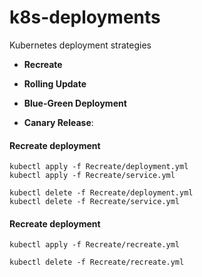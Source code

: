 # k8s-deployments
Kubernetes deployment strategies

- **Recreate**

- **Rolling Update**

- **Blue-Green Deployment**

- **Canary Release**:


#### Recreate deployment

```
kubectl apply -f Recreate/deployment.yml
kubectl apply -f Recreate/service.yml

kubectl delete -f Recreate/deployment.yml
kubectl delete -f Recreate/service.yml

```

#### Recreate deployment

```
kubectl apply -f Recreate/recreate.yml

kubectl delete -f Recreate/recreate.yml

```


